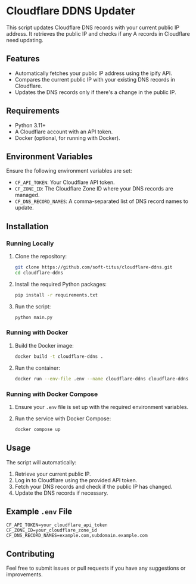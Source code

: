 # Cloudflare DDNS Updater

This script updates Cloudflare DNS records with your current public IP address. It retrieves the public IP and checks if any A records in Cloudflare need updating.

## Features

- Automatically fetches your public IP address using the ipify API.
- Compares the current public IP with your existing DNS records in Cloudflare.
- Updates the DNS records only if there's a change in the public IP.

## Requirements

- Python 3.11+
- A Cloudflare account with an API token.
- Docker (optional, for running with Docker).

## Environment Variables

Ensure the following environment variables are set:

- `CF_API_TOKEN`: Your Cloudflare API token.
- `CF_ZONE_ID`: The Cloudflare Zone ID where your DNS records are managed.
- `CF_DNS_RECORD_NAMES`: A comma-separated list of DNS record names to update.

## Installation

### Running Locally

1. Clone the repository:

   ```bash
   git clone https://github.com/soft-titus/cloudflare-ddns.git
   cd cloudflare-ddns
   ```

2. Install the required Python packages:

   ```bash
   pip install -r requirements.txt
   ```

3. Run the script:

   ```bash
   python main.py
   ```

### Running with Docker

1. Build the Docker image:

   ```bash
   docker build -t cloudflare-ddns .
   ```

2. Run the container:

   ```bash
   docker run --env-file .env --name cloudflare-ddns cloudflare-ddns
   ```

### Running with Docker Compose

1. Ensure your `.env` file is set up with the required environment variables.

2. Run the service with Docker Compose:

   ```bash
   docker compose up
   ```

## Usage

The script will automatically:

1. Retrieve your current public IP.
2. Log in to Cloudflare using the provided API token.
3. Fetch your DNS records and check if the public IP has changed.
4. Update the DNS records if necessary.

## Example `.env` File

```plaintext
CF_API_TOKEN=your_cloudflare_api_token
CF_ZONE_ID=your_cloudflare_zone_id
CF_DNS_RECORD_NAMES=example.com,subdomain.example.com
```

## Contributing

Feel free to submit issues or pull requests if you have any suggestions or improvements.

